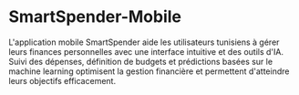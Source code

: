 # SmartSpender-Mobile
L'application mobile SmartSpender aide les utilisateurs tunisiens à gérer leurs finances personnelles avec une interface intuitive et des outils d'IA. Suivi des dépenses, définition de budgets et prédictions basées sur le machine learning optimisent la gestion financière et permettent d'atteindre leurs objectifs efficacement.
